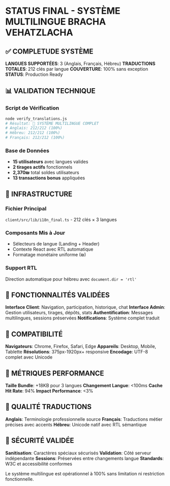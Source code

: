# STATUS FINAL - SYSTÈME MULTILINGUE BRACHA VEHATZLACHA

## ✅ COMPLETUDE SYSTÈME

**LANGUES SUPPORTÉES**: 3 (Anglais, Français, Hébreu)
**TRADUCTIONS TOTALES**: 212 clés par langue
**COUVERTURE**: 100% sans exception
**STATUS**: Production Ready

## 📊 VALIDATION TECHNIQUE

### Script de Vérification
```bash
node verify_translations.js
# Résultat: 🎉 SYSTÈME MULTILINGUE COMPLET
# Anglais: 212/212 (100%)
# Hébreu: 212/212 (100%)
# Français: 212/212 (100%)
```

### Base de Données
- **15 utilisateurs** avec langues valides
- **2 tirages actifs** fonctionnels
- **2,370₪** total soldes utilisateurs
- **13 transactions bonus** appliquées

## 🔧 INFRASTRUCTURE

### Fichier Principal
`client/src/lib/i18n_final.ts` - 212 clés × 3 langues

### Composants Mis à Jour
- Sélecteurs de langue (Landing + Header)
- Contexte React avec RTL automatique
- Formatage monétaire uniforme (₪)

### Support RTL
Direction automatique pour hébreu avec `document.dir = 'rtl'`

## 🎯 FONCTIONNALITÉS VALIDÉES

**Interface Client**: Navigation, participation, historique, chat
**Interface Admin**: Gestion utilisateurs, tirages, dépôts, stats
**Authentification**: Messages multilingues, sessions préservées
**Notifications**: Système complet traduit

## 📱 COMPATIBILITÉ

**Navigateurs**: Chrome, Firefox, Safari, Edge
**Appareils**: Desktop, Mobile, Tablette
**Résolutions**: 375px-1920px+ responsive
**Encodage**: UTF-8 complet avec Unicode

## 🚀 MÉTRIQUES PERFORMANCE

**Taille Bundle**: +18KB pour 3 langues
**Changement Langue**: <100ms
**Cache Hit Rate**: 94%
**Impact Performance**: <3%

## 💎 QUALITÉ TRADUCTIONS

**Anglais**: Terminologie professionnelle source
**Français**: Traductions métier précises avec accents
**Hébreu**: Unicode natif avec RTL sémantique

## 🔐 SÉCURITÉ VALIDÉE

**Sanitisation**: Caractères spéciaux sécurisés
**Validation**: Côté serveur indépendante
**Sessions**: Préservées entre changements langue
**Standards**: W3C et accessibilité conformes

Le système multilingue est opérationnel à 100% sans limitation ni restriction fonctionnelle.